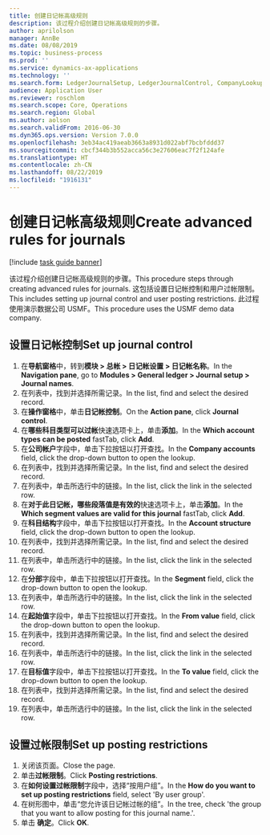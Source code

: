 ```yaml
---
title: 创建日记帐高级规则
description: 该过程介绍创建日记帐高级规则的步骤。
author: aprilolson
manager: AnnBe
ms.date: 08/08/2019
ms.topic: business-process
ms.prod: ''
ms.service: dynamics-ax-applications
ms.technology: ''
ms.search.form: LedgerJournalSetup, LedgerJournalControl, CompanyLookup, LedgerJournalPostControl
audience: Application User
ms.reviewer: roschlom
ms.search.scope: Core, Operations
ms.search.region: Global
ms.author: aolson
ms.search.validFrom: 2016-06-30
ms.dyn365.ops.version: Version 7.0.0
ms.openlocfilehash: 3eb34ac419aeab3663a8931d022abf7bcbfddd37
ms.sourcegitcommit: cbcf344b3b552acca56c3e27606eac7f2f124afe
ms.translationtype: HT
ms.contentlocale: zh-CN
ms.lasthandoff: 08/22/2019
ms.locfileid: "1916131"
---
```

# <a name="create-advanced-rules-for-journals"></a><span data-ttu-id="7ccac-103">创建日记帐高级规则</span><span class="sxs-lookup"><span data-stu-id="7ccac-103">Create advanced rules for journals</span></span>

[!include [task guide banner](../../includes/task-guide-banner.md)]

<span data-ttu-id="7ccac-104">该过程介绍创建日记帐高级规则的步骤。</span><span class="sxs-lookup"><span data-stu-id="7ccac-104">This procedure steps through creating advanced rules for journals.</span></span> <span data-ttu-id="7ccac-105">这包括设置日记帐控制和用户过帐限制。</span><span class="sxs-lookup"><span data-stu-id="7ccac-105">This includes setting up journal control and user posting restrictions.</span></span> <span data-ttu-id="7ccac-106">此过程使用演示数据公司 USMF。</span><span class="sxs-lookup"><span data-stu-id="7ccac-106">This procedure uses the USMF demo data company.</span></span>


## <a name="set-up-journal-control"></a><span data-ttu-id="7ccac-107">设置日记帐控制</span><span class="sxs-lookup"><span data-stu-id="7ccac-107">Set up journal control</span></span>
1. <span data-ttu-id="7ccac-108">在**导航窗格**中，转到**模块 > 总帐 > 日记帐设置 > 日记帐名称**。</span><span class="sxs-lookup"><span data-stu-id="7ccac-108">In the **Navigation pane**, go to **Modules > General ledger > Journal setup > Journal names**.</span></span>
2. <span data-ttu-id="7ccac-109">在列表中，找到并选择所需记录。</span><span class="sxs-lookup"><span data-stu-id="7ccac-109">In the list, find and select the desired record.</span></span>
3. <span data-ttu-id="7ccac-110">在**操作窗格**中，单击**日记帐控制**。</span><span class="sxs-lookup"><span data-stu-id="7ccac-110">On the **Action pane**, click **Journal control**.</span></span>
4. <span data-ttu-id="7ccac-111">在**哪些科目类型可以过帐**快速选项卡上，单击**添加**。</span><span class="sxs-lookup"><span data-stu-id="7ccac-111">In the **Which account types can be posted** fastTab, click **Add**.</span></span>
5. <span data-ttu-id="7ccac-112">在**公司帐户**字段中，单击下拉按钮以打开查找。</span><span class="sxs-lookup"><span data-stu-id="7ccac-112">In the **Company accounts** field, click the drop-down button to open the lookup.</span></span>
6. <span data-ttu-id="7ccac-113">在列表中，找到并选择所需记录。</span><span class="sxs-lookup"><span data-stu-id="7ccac-113">In the list, find and select the desired record.</span></span>
7. <span data-ttu-id="7ccac-114">在列表中，单击所选行中的链接。</span><span class="sxs-lookup"><span data-stu-id="7ccac-114">In the list, click the link in the selected row.</span></span>
8. <span data-ttu-id="7ccac-115">在**对于此日记帐，哪些段落值是有效的**快速选项卡上，单击**添加**。</span><span class="sxs-lookup"><span data-stu-id="7ccac-115">In the **Which segment values are valid for this journal** fastTab, click **Add**.</span></span>
9. <span data-ttu-id="7ccac-116">在**科目结构**字段中，单击下拉按钮以打开查找。</span><span class="sxs-lookup"><span data-stu-id="7ccac-116">In the **Account structure** field, click the drop-down button to open the lookup.</span></span>
10. <span data-ttu-id="7ccac-117">在列表中，找到并选择所需记录。</span><span class="sxs-lookup"><span data-stu-id="7ccac-117">In the list, find and select the desired record.</span></span>
11. <span data-ttu-id="7ccac-118">在列表中，单击所选行中的链接。</span><span class="sxs-lookup"><span data-stu-id="7ccac-118">In the list, click the link in the selected row.</span></span>
12. <span data-ttu-id="7ccac-119">在**分部**字段中，单击下拉按钮以打开查找。</span><span class="sxs-lookup"><span data-stu-id="7ccac-119">In the **Segment** field, click the drop-down button to open the lookup.</span></span>
13. <span data-ttu-id="7ccac-120">在列表中，单击所选行中的链接。</span><span class="sxs-lookup"><span data-stu-id="7ccac-120">In the list, click the link in the selected row.</span></span>
14. <span data-ttu-id="7ccac-121">在**起始值**字段中，单击下拉按钮以打开查找。</span><span class="sxs-lookup"><span data-stu-id="7ccac-121">In the **From value** field, click the drop-down button to open the lookup.</span></span>
15. <span data-ttu-id="7ccac-122">在列表中，找到并选择所需记录。</span><span class="sxs-lookup"><span data-stu-id="7ccac-122">In the list, find and select the desired record.</span></span>
16. <span data-ttu-id="7ccac-123">在列表中，单击所选行中的链接。</span><span class="sxs-lookup"><span data-stu-id="7ccac-123">In the list, click the link in the selected row.</span></span>
17. <span data-ttu-id="7ccac-124">在**目标值**字段中，单击下拉按钮以打开查找。</span><span class="sxs-lookup"><span data-stu-id="7ccac-124">In the **To value** field, click the drop-down button to open the lookup.</span></span>
18. <span data-ttu-id="7ccac-125">在列表中，找到并选择所需记录。</span><span class="sxs-lookup"><span data-stu-id="7ccac-125">In the list, find and select the desired record.</span></span>
19. <span data-ttu-id="7ccac-126">在列表中，单击所选行中的链接。</span><span class="sxs-lookup"><span data-stu-id="7ccac-126">In the list, click the link in the selected row.</span></span>

## <a name="set-up-posting-restrictions"></a><span data-ttu-id="7ccac-127">设置过帐限制</span><span class="sxs-lookup"><span data-stu-id="7ccac-127">Set up posting restrictions</span></span>
1. <span data-ttu-id="7ccac-128">关闭该页面。</span><span class="sxs-lookup"><span data-stu-id="7ccac-128">Close the page.</span></span>
2. <span data-ttu-id="7ccac-129">单击**过帐限制**。</span><span class="sxs-lookup"><span data-stu-id="7ccac-129">Click **Posting restrictions**.</span></span>
3. <span data-ttu-id="7ccac-130">在**如何设置过帐限制**字段中，选择“按用户组”。</span><span class="sxs-lookup"><span data-stu-id="7ccac-130">In the **How do you want to set up posting restrictions** field, select 'By user group'.</span></span>
4. <span data-ttu-id="7ccac-131">在树形图中，单击“您允许该日记帐过帐的组”。</span><span class="sxs-lookup"><span data-stu-id="7ccac-131">In the tree, check 'the group that you want to allow posting for this journal name.'.</span></span>
5. <span data-ttu-id="7ccac-132">单击 **确定**。</span><span class="sxs-lookup"><span data-stu-id="7ccac-132">Click **OK**.</span></span>

